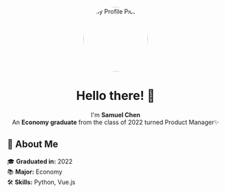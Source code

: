 <p align="center">
  <img src="https://avatars.githubusercontent.com/u/65054820?v=4" width="150" style="border-radius:50%;" alt="My Profile Picture">
</p>

<h1 align="center">Hello there! 👋</h1>

<p align="center">I'm <strong>Samuel Chen</strong><br />An <strong>Economy graduate</strong> from the class of 2022 turned Product Manager✨</p>

## 🌟 About Me

🎓 **Graduated in:** 2022<br>
📚 **Major:** Economy<br>
🛠 **Skills:** Python, Vue.js
